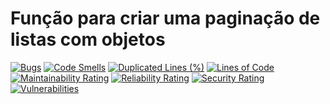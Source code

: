 # Função para criar uma paginação de listas com objetos

[![Bugs](https://sonarcloud.io/api/project_badges/measure?project=danielLeiteSilva_api-mega-sena&metric=bugs)](https://sonarcloud.io/summary/new_code?id=danielLeiteSilva_api-mega-sena)
[![Code Smells](https://sonarcloud.io/api/project_badges/measure?project=danielLeiteSilva_api-mega-sena&metric=code_smells)](https://sonarcloud.io/summary/new_code?id=danielLeiteSilva_api-mega-sena)
[![Duplicated Lines (%)](https://sonarcloud.io/api/project_badges/measure?project=danielLeiteSilva_api-mega-sena&metric=duplicated_lines_density)](https://sonarcloud.io/summary/new_code?id=danielLeiteSilva_api-mega-sena)
[![Lines of Code](https://sonarcloud.io/api/project_badges/measure?project=danielLeiteSilva_api-mega-sena&metric=ncloc)](https://sonarcloud.io/summary/new_code?id=danielLeiteSilva_api-mega-sena)
[![Maintainability Rating](https://sonarcloud.io/api/project_badges/measure?project=danielLeiteSilva_api-mega-sena&metric=sqale_rating)](https://sonarcloud.io/summary/new_code?id=danielLeiteSilva_api-mega-sena)
[![Reliability Rating](https://sonarcloud.io/api/project_badges/measure?project=danielLeiteSilva_api-mega-sena&metric=reliability_rating)](https://sonarcloud.io/summary/new_code?id=danielLeiteSilva_api-mega-sena)
[![Security Rating](https://sonarcloud.io/api/project_badges/measure?project=danielLeiteSilva_api-mega-sena&metric=security_rating)](https://sonarcloud.io/summary/new_code?id=danielLeiteSilva_api-mega-sena)
[![Vulnerabilities](https://sonarcloud.io/api/project_badges/measure?project=danielLeiteSilva_api-mega-sena&metric=vulnerabilities)](https://sonarcloud.io/summary/new_code?id=danielLeiteSilva_api-mega-sena)
